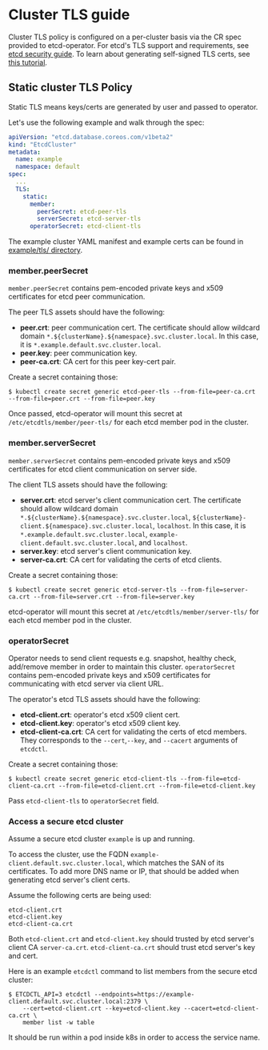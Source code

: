 # Cluster TLS guide

Cluster TLS policy is configured on a per-cluster basis via the CR spec provided to etcd-operator.
For etcd's TLS support and requirements, see [etcd security guide](https://coreos.com/etcd/docs/latest/op-guide/security.html).
To learn about generating self-signed TLS certs, see [this tutorial](https://coreos.com/os/docs/latest/generate-self-signed-certificates.html).


## Static cluster TLS Policy

Static TLS means keys/certs are generated by user and passed to operator.

Let's use the following example and walk through the spec:

```yaml
apiVersion: "etcd.database.coreos.com/v1beta2"
kind: "EtcdCluster"
metadata:
  name: example
  namespace: default
spec:
  ...
  TLS:
    static:
      member:
        peerSecret: etcd-peer-tls
        serverSecret: etcd-server-tls
      operatorSecret: etcd-client-tls
```

The example cluster YAML manifest and example certs can be found in [example/tls/ directory](../../example/tls/).

### member.peerSecret

`member.peerSecret` contains pem-encoded private keys and x509 certificates for etcd peer communication.

The peer TLS assets should have the following:
- **peer.crt**: peer communication cert.
  The certificate should allow wildcard domain `*.${clusterName}.${namespace}.svc.cluster.local`.
  In this case, it is `*.example.default.svc.cluster.local`.
- **peer.key**: peer communication key.
- **peer-ca.crt**: CA cert for this peer key-cert pair.

Create a secret containing those:
```
$ kubectl create secret generic etcd-peer-tls --from-file=peer-ca.crt --from-file=peer.crt --from-file=peer.key
```

Once passed, etcd-operator will mount this secret at `/etc/etcdtls/member/peer-tls/` for each etcd member pod in the cluster.


### member.serverSecret

`member.serverSecret` contains pem-encoded private keys and x509 certificates for etcd client communication on server side.

The client TLS assets should have the following:
- **server.crt**: etcd server's client communication cert.
  The certificate should allow wildcard domain `*.${clusterName}.${namespace}.svc.cluster.local`,
  `${clusterName}-client.${namespace}.svc.cluster.local`, `localhost`.
  In this case, it is `*.example.default.svc.cluster.local`, `example-client.default.svc.cluster.local`, and `localhost`.
- **server.key**: etcd server's client communication key.
- **server-ca.crt**: CA cert for validating the certs of etcd clients.

Create a secret containing those:
```
$ kubectl create secret generic etcd-server-tls --from-file=server-ca.crt --from-file=server.crt --from-file=server.key
```

etcd-operator will mount this secret at `/etc/etcdtls/member/server-tls/` for each etcd member pod in the cluster.


### operatorSecret

Operator needs to send client requests e.g. snapshot, healthy check, add/remove member in order to maintain this cluster.
`operatorSecret` contains pem-encoded private keys and x509 certificates for communicating with etcd server via client URL.

The operator's etcd TLS assets should have the following:
- **etcd-client.crt**: operator's etcd x509 client cert.
- **etcd-client.key**: operator's etcd x509 client key.
- **etcd-client-ca.crt**: CA cert for validating the certs of etcd members.
They corresponds to the `--cert`,`--key`, and `--cacert` arguments of `etcdctl`.

Create a secret containing those:
```
$ kubectl create secret generic etcd-client-tls --from-file=etcd-client-ca.crt --from-file=etcd-client.crt --from-file=etcd-client.key
```

Pass `etcd-client-tls` to `operatorSecret` field.

### Access a secure etcd cluster

Assume a secure etcd cluster `example` is up and running.

To access the cluster, use the FQDN `example-client.default.svc.cluster.local`, which matches the SAN of its certificates.
To add more DNS name or IP, that should be added when generating etcd server's client certs.

Assume the following certs are being used:
```
etcd-client.crt
etcd-client.key
etcd-client-ca.crt
```
Both `etcd-client.crt` and `etcd-client.key` should trusted by etcd server's client CA `server-ca.crt`.
`etcd-client-ca.crt` should trust etcd server's key and cert.

Here is an example `etcdctl` command to list members from the secure etcd cluster:
```
$ ETCDCTL_API=3 etcdctl --endpoints=https://example-client.default.svc.cluster.local:2379 \
    --cert=etcd-client.crt --key=etcd-client.key --cacert=etcd-client-ca.crt \
    member list -w table
```
It should be run within a pod inside k8s in order to access the service name.

